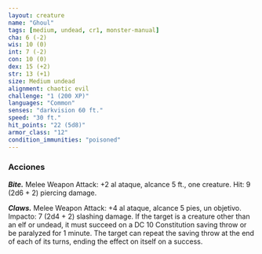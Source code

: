 ```yaml
---
layout: creature
name: "Ghoul"
tags: [medium, undead, cr1, monster-manual]
cha: 6 (-2)
wis: 10 (0)
int: 7 (-2)
con: 10 (0)
dex: 15 (+2)
str: 13 (+1)
size: Medium undead
alignment: chaotic evil
challenge: "1 (200 XP)"
languages: "Common"
senses: "darkvision 60 ft."
speed: "30 ft."
hit_points: "22 (5d8)"
armor_class: "12"
condition_immunities: "poisoned"
---
```


### Acciones

***Bite.*** Melee Weapon Attack: +2 al ataque, alcance 5 ft., one creature. Hit: 9 (2d6 + 2) piercing damage.

***Claws.*** Melee Weapon Attack: +4 al ataque, alcance 5 pies, un objetivo. Impacto: 7 (2d4 + 2) slashing damage. If the target is a creature other than an elf or undead, it must succeed on a DC 10 Constitution saving throw or be paralyzed for 1 minute. The target can repeat the saving throw at the end of each of its turns, ending the effect on itself on a success.